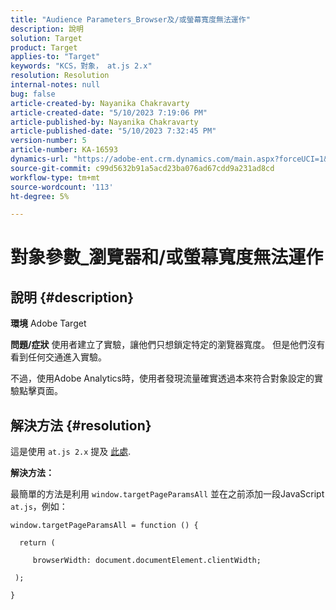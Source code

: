 ```yaml
---
title: "Audience Parameters_Browser及/或螢幕寬度無法運作"
description: 說明
solution: Target
product: Target
applies-to: "Target"
keywords: "KCS，對象， at.js 2.x"
resolution: Resolution
internal-notes: null
bug: false
article-created-by: Nayanika Chakravarty
article-created-date: "5/10/2023 7:19:06 PM"
article-published-by: Nayanika Chakravarty
article-published-date: "5/10/2023 7:32:45 PM"
version-number: 5
article-number: KA-16593
dynamics-url: "https://adobe-ent.crm.dynamics.com/main.aspx?forceUCI=1&pagetype=entityrecord&etn=knowledgearticle&id=33aea286-67ef-ed11-8849-6045bd006239"
source-git-commit: c99d5632b91a5acd23ba076ad67cdd9a231ad8cd
workflow-type: tm+mt
source-wordcount: '113'
ht-degree: 5%

---
```


# 對象參數_瀏覽器和/或螢幕寬度無法運作

## 說明 {#description}

<b>環境</b>
Adobe Target


<b>問題/症狀</b>
使用者建立了實驗，讓他們只想鎖定特定的瀏覽器寬度。 但是他們沒有看到任何交通進入實驗。

不過，使用Adobe Analytics時，使用者發現流量確實透過本來符合對象設定的實驗點擊頁面。


## 解決方法 {#resolution}


這是使用 `at.js 2.x` 提及 [此處](https://experienceleague.adobe.com/docs/target-dev/developer/client-side/at-js-implementation/upgrading-from-atjs-1x-to-atjs-20.html).

<b>解決方法：</b>

最簡單的方法是利用 `window.targetPageParamsAll` 並在之前添加一段JavaScript `at.js`，例如：


```
window.targetPageParamsAll = function () {

  return (

     browserWidth: document.documentElement.clientWidth;

 );

}
```

